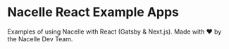 # Nacelle React Example Apps

Examples of using Nacelle with React (Gatsby & Next.js).
Made with ❤️  by the Nacelle Dev Team.
